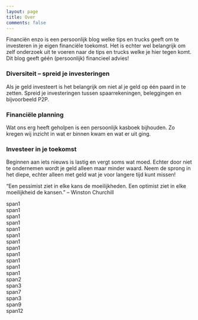 ```yaml
---
layout: page
title: Over
comments: false
---
```


Financiën enzo is een persoonlijk blog welke tips en trucks geeft om te investeren in je eigen financiële toekomst. Het is echter wel belangrijk om zelf onderzoek uit te voeren naar de tips en trucks welke je hier tegen komt. Dit blog geeft géén (persoonlijk) financieel advies!

### Diversiteit – spreid je investeringen
Als je geld investeert is het belangrijk om niet al je geld op één paard in te zetten. Spreid je investeringen tussen spaarrekeningen, beleggingen en bijvoorbeeld P2P.

### Financiële planning
Wat ons erg heeft geholpen is een persoonlijk kasboek bijhouden. Zo kregen wij inzicht in wat er binnen kwam en wat er uit ging.

### Investeer in je toekomst
Beginnen aan iets nieuws is lastig en vergt soms wat moed. Echter door niet te ondernemen wordt je geld alleen maar minder waard.
Neem de sprong in het diepe, echter alleen met geld wat je voor langere tijd kunt missen!

“Een pessimist ziet in elke kans de moeilijkheden. Een optimist ziet in elke moeilijkheid de kansen.” – Winston Churchill

<div class="container">
        <div class="grid show-grid">
            <div class="row">
                <div class="span1">span1</div>
                <div class="span1">span1</div>
                <div class="span1">span1</div>
                <div class="span1">span1</div>
                <div class="span1">span1</div>
                <div class="span1">span1</div>
                <div class="span1">span1</div>
                <div class="span1">span1</div>
                <div class="span1">span1</div>
                <div class="span1">span1</div>
                <div class="span1">span1</div>
                <div class="span1">span1</div>
            </div>
            <div class="row">
                <div class="span2">span2</div>
                <div class="span3">span3</div>
                <div class="span7">span7</div>
            </div>
            <div class="row">
                <div class="span3">span3</div>
                <div class="span9">span9</div>
            </div>
            <div class="row">
                <div class="span12">span12</div>
            </div>
        </div>
</div>
